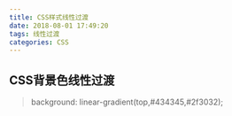 ```yaml
---
title: CSS样式线性过渡
date: 2018-08-01 17:49:20
tags: 线性过渡
categories: CSS
---
```

## CSS背景色线性过渡
> background: linear-gradient(top,#434345,#2f3032);